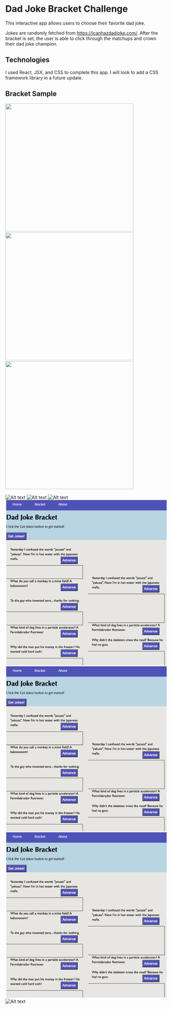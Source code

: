 # Dad Joke Bracket Challenge

This interactive app allows users to choose their favorite dad joke.

Jokes are randomly fetched from https://icanhazdadjoke.com/. After the bracket is set, the user is able to click through the matchups and crown their dad joke champion.

## Technologies

I used React, JSX, and CSS to complete this app. I will look to add a CSS framework library in a future update.



## Bracket Sample

<img src="dad-joke-preview.png" width="400" height="400">

<img src="./dad-joke-preview.png" width="400" height="400">

<img src="/dad-joke-preview.png" width="400" height="400">

![Alt text](./dad-joke-preview.png?raw=true "Dad Joke Bracket Image")
![Alt text](/dad-joke-preview.png?raw=true "Dad Joke Bracket Image")
![Alt text](dad-joke-preview.png?raw=true "Dad Joke Bracket Image")
![Alt text](readme-image/dad-joke-preview.png "Dad Joke Bracket Image")
![Alt text](./readme-image/dad-joke-preview.png "Dad Joke Bracket Image")
![Alt text](/readme-image/dad-joke-preview.png "Dad Joke Bracket Image")
![Alt text](../readme-image/dad-joke-preview.png "Dad Joke Bracket Image")

